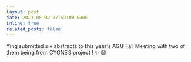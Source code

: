 ```yaml
---
layout: post
date: 2023-08-02 07:59:00-0400
inline: true
related_posts: false
---
```


Ying submitted six abstracts to this year's AGU Fall Meeting with two of them being from CYGNSS project ! :sparkles: :smile:

